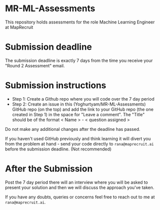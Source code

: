 # MR-ML-Assessments
This repository holds assessments for the role Machine Learning Engineer at MapRecruit

# Submission deadline
 The submission deadline is exactly 7 days from the time you receive your "Round 2 Assessment" email. 

# Submission instructions
- Step 1: Create a Github repo where you will code over the 7 day period
- Step 2: Create an issue in this (Yoghurtyam/MR-ML-Assessments) GitHub repo (on the top) and add the link to your GitHub repo (the one created in Step 1) in the space for "Leave a comment". The "Title" should be of the format < Name > - < question assigned >

Do not make any additional changes after the deadline has passed. 


If you haven't used GitHub previously and think learning it will divert you from the problem at hand - send your code directly to `rana@maprecruit.ai` before the submission deadline. (Not recommended)

# After the Submission
Post the 7 day period there will an interview where you will be asked to present your solution and then we will discuss the approach you've taken. 

If you have any doubts, queries or concerns feel free to reach out to me at `rana@maprecruit.ai`. 

